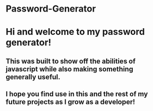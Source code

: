 # Password-Generator
<h1>Hi and welcome to my password generator!

<h2>This was built to show off the abilities of javascript while also making something generally useful.
<h2> I hope you find use in this and the rest of my future projects as I grow as a developer!